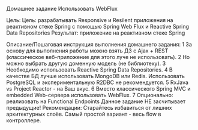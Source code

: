 Домашнее задание
Использовать WebFlux

Цель:
Цель: разрабатывать Responsive и Resilent приложения на реактивном стеке Spring c помощью Spring Web Flux и Reactive Spring Data Repositories
Результат: приложение на реактивном стеке Spring


Описание/Пошаговая инструкция выполнения домашнего задания:
1 За основу для выполнения работы можно взять ДЗ с Ajax + REST (классическое веб-приложение для этого луче не использовать).
2 Но можно выбрать другую доменную модель (не библиотеку).
3 Необходимо использовать Reactive Spring Data Repositories.
4 В качестве БД лучше использовать MongoDB или Redis. Использовать PostgreSQL и экспериментальную R2DBC не рекомендуется.
5 RxJava vs Project Reactor - на Ваш вкус.
6 Вместо классического Spring MVC и embedded Web-сервера использовать WebFlux.
7 Опционально: реализовать на Functional Endpoints
Данное задание НЕ засчитывает предыдущие!
Рекомендации:
Старайтесь избавиться от лишних архитектурных слоёв. Самый простой вариант - весь flow в контроллере.

